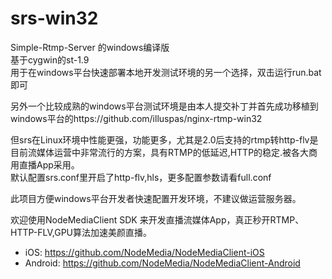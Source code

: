 # srs-win32
Simple-Rtmp-Server 的windows编译版  
基于cygwin的st-1.9  
用于在windows平台快速部署本地开发测试环境的另一个选择，双击运行run.bat即可  

另外一个比较成熟的windows平台测试环境是由本人提交补丁并首先成功移植到windows平台的https://github.com/illuspas/nginx-rtmp-win32  

但srs在Linux环境中性能更强，功能更多，尤其是2.0后支持的rtmp转http-flv是目前流媒体运营中非常流行的方案，具有RTMP的低延迟,HTTP的稳定.被各大商用直播App采用。  
默认配置srs.conf里开启了http-flv,hls，更多配置参数请看full.conf

此项目方便windows平台开发者快速配置开发环境，不建议做运营服务器。

欢迎使用NodeMediaClient SDK 来开发直播流媒体App，真正秒开RTMP、HTTP-FLV,GPU算法加速美颜直播。  
 * iOS: https://github.com/NodeMedia/NodeMediaClient-iOS
 * Android: https://github.com/NodeMedia/NodeMediaClient-Android  
 

